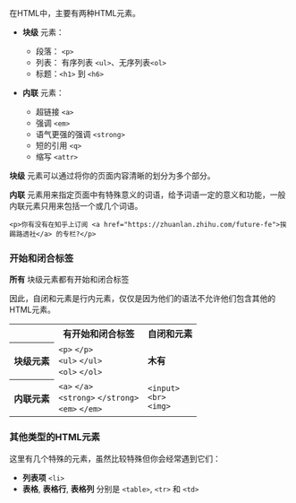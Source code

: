 在HTML中，主要有两种HTML元素。

* **块级** 元素：

    * 段落： `<p>`
    * 列表： 有序列表 `<ul>`、无序列表`<ol>`
    * 标题：`<h1>` 到 `<h6>`

* **内联** 元素：

    * 超链接 `<a>`
    * 强调 `<em>`
    * 语气更强的强调 `<strong>`
    * 短的引用 `<q>`
    * 缩写 `<attr>`


**块级** 元素可以通过将你的页面内容清晰的划分为多个部分。

**内联** 元素用来指定页面中有特殊意义的词语，给予词语一定的意义和功能，一般内联元素只用来包括一个或几个词语。

```
<p>你有没有在知乎上订阅 <a href="https://zhuanlan.zhihu.com/future-fe">挨踢路透社</a> 的专栏?</p>
```


### 开始和闭合标签

**所有** 块级元素都有开始和闭合标签

因此，自闭和元素是行内元素，仅仅是因为他们的语法不允许他们包含其他的HTML元素。

<div class="table">
  <table>
    <tr>
      <th class="empty"></th>
      <th>有开始和闭合标签</th>
      <th>自闭和元素</th>
    </tr>
    <tr>
      <th>块级元素</th>
      <td>
        <code>&lt;p&gt;</code>
        <code>&lt;/p&gt;</code>
        <br>
        <code>&lt;ul&gt;</code>
        <code>&lt;/ul&gt;</code>
        <br>
        <code>&lt;ol&gt;</code>
        <code>&lt;/ol&gt;</code>
      </td>
      <td>
        <strong>木有</strong>
      </td>
    </tr>
    <tr>
      <th>内联元素</th>
      <td>
        <code>&lt;a&gt;</code>
        <code>&lt;/a&gt;</code>
        <br>
        <code>&lt;strong&gt;</code>
        <code>&lt;/strong&gt;</code>
        <br>
        <code>&lt;em&gt;</code>
        <code>&lt;/em&gt;</code>
      </td>
      <td>
        <code>&lt;input&gt;</code>
        <br>
        <code>&lt;br&gt;</code>
        <br>
        <code>&lt;img&gt;</code>
      </td>
    </tr>
  </table>
</div>


### 其他类型的HTML元素


这里有几个特殊的元素，虽然比较特殊但你会经常遇到它们：


* **列表项**  `<li>`
* **表格**, **表格行**, **表格列** 分别是 `<table>`, `<tr>` 和 `<td>`
